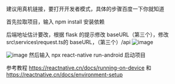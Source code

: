 建议用真机链接，要打开开发者模式，具体的步骤百度一下你就知道

首先拉取项目，输入 npm install 安装依赖

后端地址估计要改，根据 flask 的提示修改 baseURL（第三个），修改src\services\request.ts的 baseURL，（第三个）/api
![image](https://github.com/user-attachments/assets/fef4d27a-4697-4eb8-84ad-f1a0262551ed)

![image](https://github.com/user-attachments/assets/cffcf095-00cd-4356-a524-02bbfa2b04b2)
然后输入 npx react-native run-android 启动项目

参考教程 https://reactnative.cn/docs/running-on-device 和 https://reactnative.cn/docs/environment-setup

